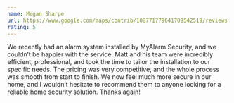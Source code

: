 ```yaml
---
name: Megan Sharpe
url: https://www.google.com/maps/contrib/108771779641709542519/reviews
rating: 5
---
```


We recently had an alarm system installed by MyAlarm Security, and we couldn’t be happier with the service. Matt and his team were incredibly efficient, professional, and took the time to tailor the installation to our specific needs. The pricing was very competitive, and the whole process was smooth from start to finish. We now feel much more secure in our home, and I wouldn’t hesitate to recommend them to anyone looking for a reliable home security solution. Thanks again!
